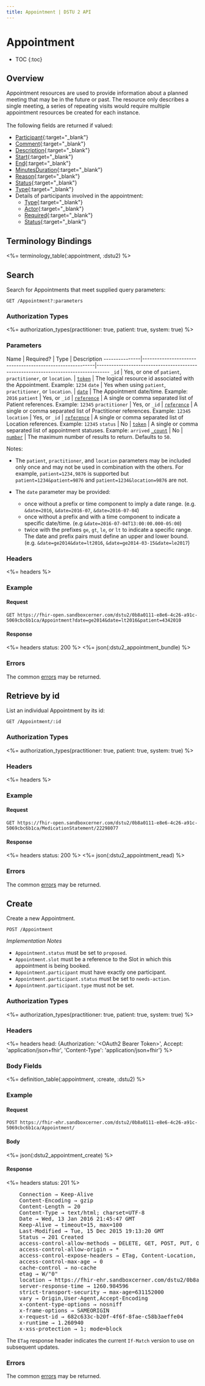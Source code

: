 ```yaml
---
title: Appointment | DSTU 2 API
---
```


# Appointment

* TOC
{:toc}

## Overview

Appointment resources are used to provide information about a planned meeting that may be in the future or past. The resource only describes a single meeting, a series of repeating visits would require multiple appointment resources be created for each instance.
<br/><br/>
The following fields are returned if valued:

* [Participant](http://hl7.org/fhir/DSTU2/appointment-definitions.html#Appointment.participant){:target="_blank"}
* [Comment](http://hl7.org/fhir/DSTU2/appointment-definitions.html#Appointment.comment){:target="_blank"}
* [Description](http://hl7.org/fhir/DSTU2/appointment-definitions.html#Appointment.description){:target="_blank"}
* [Start](http://hl7.org/fhir/DSTU2/appointment-definitions.html#Appointment.start){:target="_blank"}
* [End](http://hl7.org/fhir/DSTU2/appointment-definitions.html#Appointment.end){:target="_blank"}
* [MinutesDuration](http://hl7.org/fhir/DSTU2/appointment-definitions.html#Appointment.minutesDuration){:target="_blank"}
* [Reason](http://hl7.org/fhir/DSTU2/appointment-definitions.html#Appointment.reason){:target="_blank"}
* [Status](http://hl7.org/fhir/DSTU2/appointment-definitions.html#Appointment.status){:target="_blank"}
* [Type](http://hl7.org/fhir/DSTU2/appointment-definitions.html#Appointment.type){:target="_blank"}
* Details of participants involved in the appointment:
  * [Type](http://hl7.org/fhir/DSTU2/appointment-definitions.html#Appointment.participant.type){:target="_blank"}
  * [Actor](http://hl7.org/fhir/DSTU2/appointment-definitions.html#Appointment.participant.actor){:target="_blank"}
  * [Required](http://hl7.org/fhir/DSTU2/appointment-definitions.html#Appointment.participant.required){:target="_blank"}
  * [Status](http://hl7.org/fhir/DSTU2/appointment-definitions.html#Appointment.participant.status){:target="_blank"}

## Terminology Bindings

<%= terminology_table(:appointment, :dstu2) %>

## Search

Search for Appointments that meet supplied query parameters:

    GET /Appointment?:parameters
    
### Authorization Types

<%= authorization_types(practitioner: true, patient: true, system: true) %>

### Parameters

 Name          | Required?                                                | Type          | Description
---------------|----------------------------------------------------------|-----------------------------------------------------------------------------------
`_id`          | Yes, or one of `patient`, `practitioner`, or `location`. | [`token`]     | The logical resource id associated with the Appointment. Example: `1234`
`date`         | Yes when using `patient`, `practitioner`, or `location`. | [`date`]      | The Appointment date/time. Example: `2016`
`patient`      | Yes, or `_id`                                            | [`reference`] | A single or comma separated list of Patient references. Example: `12345`
`practitioner` | Yes, or `_id`                                            | [`reference`] | A single or comma separated list of Practitioner references. Example: `12345`
`location`     | Yes, or `_id`                                            | [`reference`] | A single or comma separated list of Location references. Example: `12345`
`status`       | No                                                       | [`token`]     | A single or comma separated list of appointment statuses. Example: `arrived`
[`_count`]     | No                                                       | [`number`]    | The maximum number of results to return. Defaults to `50`.

Notes:   

- The `patient`, `practitioner`, and `location` parameters may be included only once and may not be used in combination with the others.
  For example, `patient=1234,9876` is supported but `patient=1234&patient=9876` and `patient=1234&location=9876` are not.

- The `date` parameter may be provided:  
  - once without a prefix or time component to imply a date range. (e.g. `&date=2016`, `&date=2016-07`, `&date=2016-07-04`)   
  - once without a prefix and with a time component to indicate a specific date/time. (e.g `&date=2016-07-04T13:00:00.000-05:00`)   
  - twice with the prefixes `ge`, `gt`, `le`, or `lt` to indicate a specific range. The date and prefix pairs must define
    an upper and lower bound. (e.g. `&date=ge2014&date=lt2016`, `&date=ge2014-03-15&date=le2017`)   

### Headers

<%= headers %>

### Example

#### Request

    GET https://fhir-open.sandboxcerner.com/dstu2/0b8a0111-e8e6-4c26-a91c-5069cbc6b1ca/Appointment?date=ge2014&date=lt2016&patient=4342010

#### Response

<%= headers status: 200 %>
<%= json(:dstu2_appointment_bundle) %>

### Errors

The common [errors] may be returned.

## Retrieve by id

List an individual Appointment by its id:

    GET /Appointment/:id

### Authorization Types

<%= authorization_types(practitioner: true, patient: true, system: true) %>

### Headers

<%= headers %>

### Example

#### Request

    GET https://fhir-open.sandboxcerner.com/dstu2/0b8a0111-e8e6-4c26-a91c-5069cbc6b1ca/MedicationStatement/22298077

#### Response

<%= headers status: 200 %>
<%= json(:dstu2_appointment_read) %>

### Errors

The common [errors] may be returned.

## Create

Create a new Appointment.

    POST /Appointment

_Implementation Notes_

* `Appointment.status` must be set to `proposed`.
* `Appointment.slot` must be a reference to the Slot in which this appointment is being booked.
* `Appointment.participant` must have exactly one participant.
* `Appointment.participant.status` must be set to `needs-action`.
* `Appointment.participant.type` must not be set.

### Authorization Types

<%= authorization_types(practitioner: true, patient: true, system: true) %>

### Headers

<%= headers head: {Authorization: '&lt;OAuth2 Bearer Token>', Accept: 'application/json+fhir', 'Content-Type': 'application/json+fhir'} %>

### Body Fields

<%= definition_table(:appointment, :create, :dstu2) %>

### Example

#### Request

    POST https://fhir-ehr.sandboxcerner.com/dstu2/0b8a0111-e8e6-4c26-a91c-5069cbc6b1ca/Appointment/

#### Body

<%= json(:dstu2_appointment_create) %>

#### Response

<%= headers status: 201 %>
<pre class="terminal">
    Connection → Keep-Alive
    Content-Encoding → gzip
    Content-Length → 20
    Content-Type → text/html; charset=UTF-8
    Date → Wed, 13 Jan 2016 21:45:47 GMT
    Keep-Alive → timeout=15, max=100
    Last-Modified → Tue, 15 Dec 2015 19:13:20 GMT
    Status → 201 Created
    access-control-allow-methods → DELETE, GET, POST, PUT, OPTIONS, HEAD
    access-control-allow-origin → *
    access-control-expose-headers → ETag, Content-Location, Location, X-Request-Id, WWW-Authenticate, Date
    access-control-max-age → 0
    cache-control → no-cache
    etag → W/"0"
    location → https://fhir-ehr.sandboxcerner.com/dstu2/0b8a0111-e8e6-4c26-a91c-5069cbc6b1ca/Appointment/20465903
    server-response-time → 1260.984596
    strict-transport-security → max-age=631152000
    vary → Origin,User-Agent,Accept-Encoding
    x-content-type-options → nosniff
    x-frame-options → SAMEORIGIN
    x-request-id → 682c633c-b20f-4f6f-8fae-c58b3aeffe04
    x-runtime → 1.260940
    x-xss-protection → 1; mode=block
</pre>

The `ETag` response header indicates the current `If-Match` version to use on subsequent updates.

### Errors

The common [errors] may be returned.

[`reference`]: http://hl7.org/fhir/DSTU2/search.html#reference
[`token`]: http://hl7.org/fhir/DSTU2/search.html#token
[`date`]: http://hl7.org/fhir/DSTU2/search.html#date
[`_count`]: http://hl7.org/fhir/DSTU2/search.html#count
[`number`]: http://hl7.org/fhir/DSTU2/search.html#number
[errors]: ../../#client-errors
